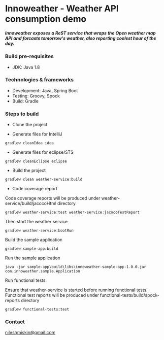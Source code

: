 # Innoweather - Weather API consumption demo

##### Innoweather exposes a ReST service that wraps the Open weather map API and forcasts tomorrow's weather, also reporting coolest hour of the day.

### Build pre-requisites
- JDK: Java 1.8

### Technologies & frameworks
- Development: Java, Spring Boot
- Testing: Groovy, Spock
- Build: Gradle

### Steps to build
- Clone the project

- Generate files for IntelliJ
```
gradlew cleanIdea idea
```
- Generate files for eclipse/STS
```
gradlew cleanEclipse eclipse
```
- Build the project
```
gradlew clean weather-service:build
```

- Code coverage report

Code coverage reports will be produced under weather-service/build/jacocoHtml directory
```
gradlew weather-service:test weather-service:jacocoTestReport
```
Then start the weather service
```
gradlew weather-service:bootRun
```
Build the sample application
```
gradlew sample-app:build
```
Run the sample application
```
java -jar sample-app\build\libs\innoweather-sample-app-1.0.0.jar com.innoweather.sample.Application
```
Run functional tests.

Ensure that weather-service is started before running functional tests.
Functional test reports will be produced under functional-tests/build/spock-reports directory
```
gradlew functional-tests:test
```
### Contact
nileshmiskin@gmail.com